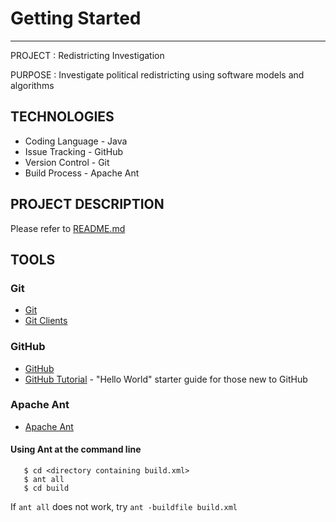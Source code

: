 # Getting Started
---

PROJECT		: Redistricting Investigation

PURPOSE		: Investigate political redistricting using software models and algorithms


## TECHNOLOGIES
* Coding Language - Java
* Issue Tracking - GitHub
* Version Control - Git
* Build Process - Apache Ant 

## PROJECT DESCRIPTION
Please refer to [README.md](https://github.com/MetroCS/redistricting/blob/master/README.md)

## TOOLS
### Git
* [Git](https://git-scm.com)  
* [Git Clients](https://git-scm.com/downloads)

### GitHub
* [GitHub](https://github.com/)
* [GitHub Tutorial](https://guides.github.com/activities/hello-world/) - "Hello World" starter guide for those new to GitHub

### Apache Ant 
* [Apache Ant](https://ant.apache.org/bindownload.cgi)

#### Using Ant at the command line 
```
   $ cd <directory containing build.xml>
   $ ant all 
   $ cd build
```
If `ant all` does not work, try `ant -buildfile build.xml`

